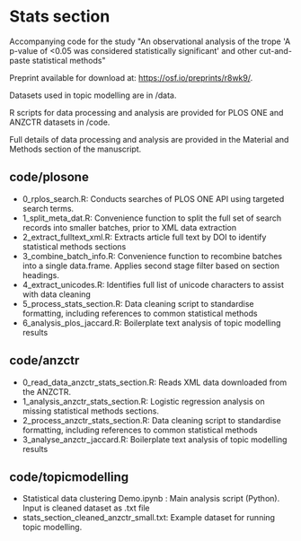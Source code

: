 # Stats section
Accompanying code for the study "An observational analysis of the trope 'A p-value of <0.05 was considered statistically significant' and other cut-and-paste statistical methods"

Preprint available for download at: https://osf.io/preprints/r8wk9/.

Datasets used in topic modelling are in /data.

R scripts for data processing and analysis are provided for PLOS ONE and ANZCTR datasets in /code.

Full details of data processing and analysis are provided in the Material and Methods section of the manuscript.

## code/plosone
* 0_rplos_search.R: Conducts searches of PLOS ONE API using targeted search terms.
* 1_split_meta_dat.R: Convenience function to split the full set of search records into smaller batches, prior to XML data extraction
* 2_extract_fulltext_xml.R: Extracts article full text by DOI to identify statistical methods sections
* 3_combine_batch_info.R: Convenience function to recombine batches into a single data.frame. Applies second stage filter based on section headings.
* 4_extract_unicodes.R: Identifies full list of unicode characters to assist with data cleaning
* 5_process_stats_section.R: Data cleaning script to standardise formatting, including references to common statistical methods
* 6_analysis_plos_jaccard.R: Boilerplate text analysis of topic modelling results


## code/anzctr
* 0_read_data_anzctr_stats_section.R: Reads XML data downloaded from the ANZCTR.
* 1_analysis_anzctr_stats_section.R: Logistic regression analysis on missing statistical methods sections.
* 2_process_anzctr_stats_section.R: Data cleaning script to standardise formatting, including references to common statistical methods
* 3_analyse_anzctr_jaccard.R: Boilerplate text analysis of topic modelling results

## code/topicmodelling
* Statistical data clustering Demo.ipynb : Main analysis script (Python). Input is cleaned dataset as .txt file
* stats_section_cleaned_anzctr_small.txt: Example dataset for running topic modelling.
